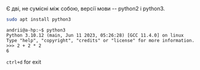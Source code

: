 Є дві, не сумісні між собою, версії мови -- python2 і python3.
```bash
sudo apt install python3
```

```text
andrii@a-hp:~$ python3
Python 3.10.12 (main, Jun 11 2023, 05:26:28) [GCC 11.4.0] on linux
Type "help", "copyright", "credits" or "license" for more information.
>>> 2 + 2 * 2
6
```
`ctrl+d` for exit